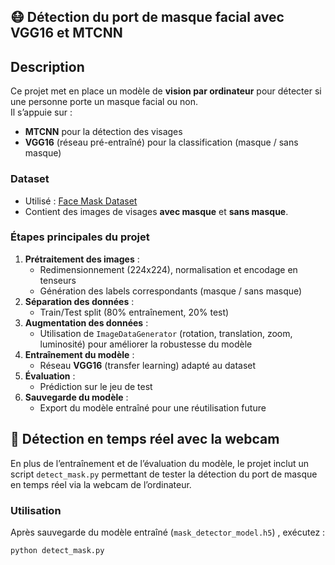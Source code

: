 
## 😷 Détection du port de masque facial avec VGG16 et MTCNN

## Description 
Ce projet met en place un modèle de **vision par ordinateur** pour détecter si une personne porte un masque facial ou non.  
Il s’appuie sur :  
- **MTCNN** pour la détection des visages  
- **VGG16** (réseau pré-entraîné) pour la classification (masque / sans masque)  

### Dataset
- Utilisé : [Face Mask Dataset](https://www.kaggle.com/datasets/omkargurav/face-mask-dataset)  
- Contient des images de visages **avec masque** et **sans masque**.  

### Étapes principales du projet  
1. **Prétraitement des images** :  
   - Redimensionnement (224x224), normalisation et encodage en tenseurs  
   - Génération des labels correspondants (masque / sans masque)  
2. **Séparation des données** :  
   - Train/Test split (80% entraînement, 20% test)  
3. **Augmentation des données** :  
   - Utilisation de `ImageDataGenerator` (rotation, translation, zoom, luminosité) pour améliorer la robustesse du modèle  
4. **Entraînement du modèle** :  
   - Réseau **VGG16** (transfer learning) adapté au dataset  
5. **Évaluation** :  
   - Prédiction sur le jeu de test  
6. **Sauvegarde du modèle** :  
   - Export du modèle entraîné pour une réutilisation future  

## 🎥 Détection en temps réel avec la webcam

En plus de l’entraînement et de l’évaluation du modèle, le projet inclut un script `detect_mask.py` permettant de tester la détection du port de masque en temps réel via la webcam de l’ordinateur.  

### Utilisation
Après sauvegarde du  modèle entraîné (`mask_detector_model.h5`) ,   exécutez :  
```bash
python detect_mask.py
```

